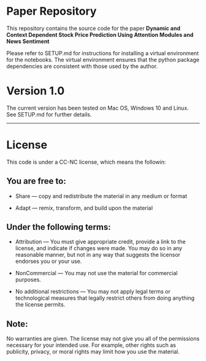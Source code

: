 
# Paper Repository
This repository contains the source code for the paper 
**Dynamic and Context Dependent Stock Price Prediction Using Attention Modules and News Sentiment**

Please refer to SETUP.md for instructions for installing a virtual environment for the notebooks. The virtual environment ensures that 
the python package dependencies are consistent with those used by the author. 

# Version 1.0
The current version has been tested on Mac OS, Windows 10 and Linux. See SETUP.md for further details. 

***

# License

This code is under a CC-NC license, which means the followin:

## You are free to:
- Share — copy and redistribute the material in any medium or format

- Adapt — remix, transform, and build upon the material

## Under the following terms:

- Attribution — You must give appropriate credit, provide a link to the license, and indicate if changes were made. You may do so in any reasonable manner, but not in any way that suggests the licensor endorses you or your use.

- NonCommercial — You may not use the material for commercial purposes.

- No additional restrictions — You may not apply legal terms or technological measures that legally restrict others from doing anything the license permits.


## Note:

No warranties are given. The license may not give you all of the permissions necessary for your intended use. For example, other rights such as publicity, privacy, or moral rights may limit how you use the material.